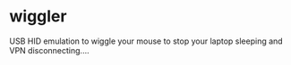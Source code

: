 # wiggler
USB HID emulation to wiggle your mouse to stop your laptop sleeping and VPN disconnecting....
